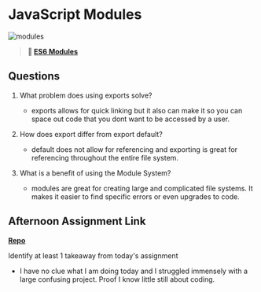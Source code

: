# JavaScript Modules

![modules](https://bcw.blob.core.windows.net/public/img/1015719031845190)

> **📖 [ES6 Modules](https://codeworksacademy.com/fs-student-guide/resources/wk3/01-Modules)**

## Questions

1. What problem does using exports solve?
    - exports allows for quick linking but it also can make it so you can space out code that you dont want to be accessed by a user.

2. How does export differ from export default?
    - default does not allow for referencing and exporting is great for referencing throughout the entire file system.

3. What is a benefit of using the Module System?
    - modules are great for creating large and complicated file systems. It makes it easier to find specific errors or even upgrades to code.

## Afternoon Assignment Link

**[Repo](https://github.com/ThomF/week3)**

Identify at least 1 takeaway from today's assignment
 - I have no clue what I am doing today and I struggled immensely with a large confusing project. Proof I know little still about coding. 
